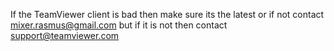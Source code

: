 If the TeamViewer client is bad then make sure its the latest or if not contact mixer.rasmus@gmail.com but if it is not then contact support@teamviewer.com

